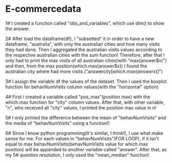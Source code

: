 # E-commercedata

1# I created a function called "obs_and_variables", which use dim() to show the answer.

2# After load the dataframe(df), I "subsetted" it in order to have a new dataframe, "australia", with only the australian cities and how many visits they had done. Then I aggregated the australian visits values according to the respective australian cities with the sum function! Therefore, after that I only had to print the max visits of all australian cities(with "max(answer$x)") and then, from the max position(which.max(answer$x)) I found the australian city where had more visits.("answer$city[which.max(answer$x)]")

3#
I assign the variable df the values of the dataset. Then I used the boxplot function for behavNumVisits column values(with the "horizontal" option)

4#
First i created a variable called "pos_max"(position max) with the which.max function for "city" column values. After that, with other variable, "n", who received all "city" values, I printed the position max value in n!

5#
I only printed the difference between the mean of "behavNumVisits" and the media of "behavNumVisits" using a function!!

6#
Since I know python programming(It's similar, I think!), I use what make sense for me. For each values in "behavNumVisits"(FOR LOOP), if it isn't equal to max behavNumVisits(behavNumVisits value for which.max position) will be appended to another variable called "answer". After that, as my 5# question resolution, I only used the "mean_median" function!




